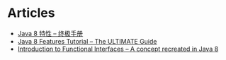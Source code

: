 # Articles
- [Java 8 特性 – 终极手册](http://ifeve.com/java-8-features-tutorial/)
- [Java 8 Features Tutorial – The ULTIMATE Guide](https://www.javacodegeeks.com/2014/05/java-8-features-tutorial.html)
- [Introduction to Functional Interfaces – A concept recreated in Java 8](https://www.javacodegeeks.com/2013/03/introduction-to-functional-interfaces-a-concept-recreated-in-java-8.html)